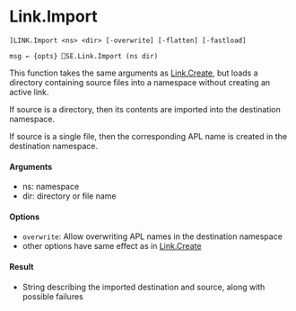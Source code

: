 # Link.Import

    ]LINK.Import <ns> <dir> [-overwrite] [-flatten] [-fastload] 
    
    msg ← {opts} ⎕SE.Link.Import (ns dir)

This function takes the same arguments as [Link.Create](Link.Create.md), but loads a directory containing source files into a namespace without creating an active link.

If source is a directory, then its contents are imported into the destination namespace.

If source is a single file, then the corresponding APL name is created in the destination namespace.

#### Arguments

- ns: namespace
- dir: directory or file name

#### Options

- `overwrite`: Allow overwriting APL names in the destination namespace
- other options have same effect as in [Link.Create](Link.Create.md)

#### Result

- String describing the imported destination and source, along with possible failures
